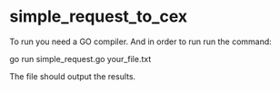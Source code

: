 # simple_request_to_cex

To run you need a GO compiler.
And in order to run run the command:

  go run simple_request.go your_file.txt

The file should output the results.
